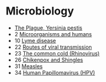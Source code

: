 # Microbiology

- [The Plague, Yersinia pestis](the-plague-yersinia-pestis)
- 2 [Microorganisms and humans](microorganisms-and-humans)
- 10 [Lyme disease](lyme-disease)
- 22 [Routes of viral transmission](routes-of-viral-transmission)
- 23 [The common cold (Rhinovirus)](the-common-cold-rhinovirus)
- 26 [Chikenpox and Shingles](chikenpox-and-shingles)
- 31 [Measles](measles)
- 34 [Human Papillomavirus (HPV)](hpv)